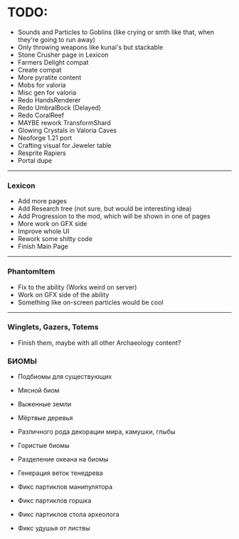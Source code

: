 # TODO:
- Sounds and Particles to Goblins (like crying or smth like that, when they're going to run away)
- Only throwing weapons like kunai's but stackable
- Stone Crusher page in  Lexicon
- Farmers Delight compat
- Create compat
- More pyratite content
- Mobs for valoria
- Misc gen for valoria
- Redo HandsRenderer
- Redo UmbralBock (Delayed)
- Redo CoralReef
- MAYBE rework TransformShard
- Glowing Crystals in Valoria Caves
- Neoforge 1.21 port
- Crafting visual for Jeweler table
- Resprite Rapiers
- Portal dupe
---
### Lexicon
- Add more pages
- Add Research tree (not sure, but would be interesting idea)
- Add Progression to the mod, which will be shown in one of pages
- More work on GFX side
- Improve whole UI
- Rework some shitty code
- Finish Main Page
---
### PhantomItem
- Fix to the ability (Works weird on server)
- Work on GFX side of the ability
- Something like on-screen particles would be cool
---
### Winglets, Gazers, Totems
- Finish them, maybe with all other Archaeology content?

### БИОМЫ
- Подбиомы для существующих
- Мясной биом
- Выженные земли
- Мёртвые деревья
- Различного рода декорации мира, камушки, глыбы
- Гористые биомы
- Разделение океана на биомы
- Генерация веток тенедрева 

- Фикс партиклов манипулятора
- Фикс партиклов горшка
- Фикс партиклов стола археолога
- Фикс удушья от листвы
